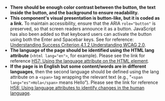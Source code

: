 - **There should be enough color contrast between the button, the text inside the button, and the background to ensure readability.**
- **This component's visual presentation is  button-like, but it is coded as a link.** To maintain accessibility, ensure that the ARIA `role="button"` is preserved, so that screen readers announce it as a button. JavaScript has also been added so that keyboard users can activate the button using both the Enter and Spacebar keys. See for reference: [Understanding Success Criterion 4.1.2 Understanding WCAG 2.0](https://www.w3.org/TR/UNDERSTANDING-WCAG20/ensure-compat-rsv.html).
- **The language of the page should be identified using the HTML lang attribute** (`<html lang="en">`, for example). Please see the link for reference [H57: Using the language attribute on the HTML element](https://www.w3.org/WAI/WCAG21/Techniques/html/H57).
- **If the page is in English but some content/words are in different languages**, then the second language should be defined using the lang attribute on a `<span>` tag wrapping the relevant text (e.g., "`<span lang="es">Hola</span>` means Hello”). Please see the link for reference [H58: Using language attributes to identify changes in the human language](https://www.w3.org/WAI/WCAG21/Techniques/html/H58).
